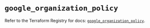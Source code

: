 # `google_organization_policy`

Refer to the Terraform Registry for docs: [`google_organization_policy`](https://registry.terraform.io/providers/hashicorp/google-beta/6.8.0/docs/resources/google_organization_policy).

